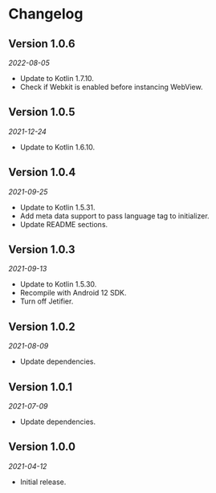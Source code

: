Changelog
=========

## Version 1.0.6

_2022-08-05_

* Update to Kotlin 1.7.10.
* Check if Webkit is enabled before instancing WebView. 

## Version 1.0.5

_2021-12-24_

* Update to Kotlin 1.6.10.

## Version 1.0.4

_2021-09-25_

* Update to Kotlin 1.5.31.
* Add meta data support to pass language tag to initializer.
* Update README sections.

## Version 1.0.3

_2021-09-13_

* Update to Kotlin 1.5.30.
* Recompile with Android 12 SDK.
* Turn off Jetifier.

## Version 1.0.2

_2021-08-09_

* Update dependencies.

## Version 1.0.1

_2021-07-09_

* Update dependencies.

## Version 1.0.0

_2021-04-12_

* Initial release.
